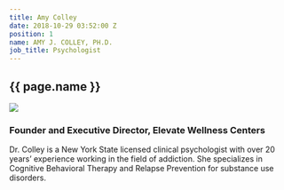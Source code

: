 ```yaml
---
title: Amy Colley
date: 2018-10-29 03:52:00 Z
position: 1
name: AMY J. COLLEY, PH.D.
job_title: Psychologist
---
```


<section class="team-bio">
<h1 class="small">{{ page.name }}</h1>
<img class="team-bio-photo" src="{{ page.photo }}">
<div class="team-bio-text">
    <h3>Founder and Executive Director,  Elevate Wellness Centers</h3>
    Dr. Colley is a New York State licensed clinical psychologist with over 20 years’ experience working in the field of addiction. She specializes in Cognitive Behavioral Therapy and Relapse Prevention for substance use disorders. 

</div>
<section>


